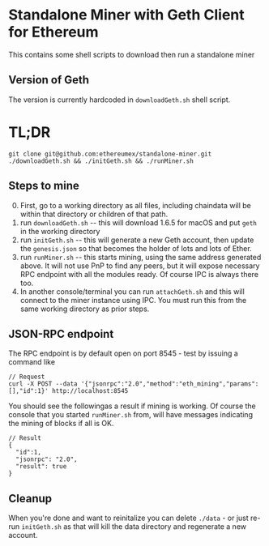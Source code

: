 # Standalone Miner with Geth Client for Ethereum
This contains some shell scripts to download then run a standalone miner

## Version of Geth
The version is currently hardcoded in `downloadGeth.sh` shell script.

# TL;DR
```
git clone git@github.com:ethereumex/standalone-miner.git
./downloadGeth.sh && ./initGeth.sh && ./runMiner.sh
```

## Steps to mine
0. First, go to a working directory as all files, including chaindata will be within that directory or children of that path.
1. run `downloadGeth.sh`   -- this will download 1.6.5 for macOS and put `geth` in the working directory
2. run `initGeth.sh` -- this will generate a new Geth account, then update the `genesis.json` so that becomes the holder of lots and lots of Ether.
3. run `runMiner.sh` -- this starts mining, using the same address generated above. It will not use PnP to find any peers, but it will expose necessary RPC endpoint with all the modules ready. Of course IPC is always there too.
4. In another console/terminal you can run `attachGeth.sh` and this will connect to the miner instance using IPC. You must run this from the same working directory as prior steps.

## JSON-RPC endpoint
The RPC endpoint is by default open on port 8545 - test by issuing a command like

```
// Request
curl -X POST --data '{"jsonrpc":"2.0","method":"eth_mining","params":[],"id":1}' http://localhost:8545
```

You should see the followingas a result if mining is working. Of course the console that you started `runMiner.sh` from, will have messages indicating the mining of blocks if all is OK.

```
// Result
{
  "id":1,
  "jsonrpc": "2.0",
  "result": true
}
```

## Cleanup
When you're done and want to reinitalize you can delete `./data` - or just re-run `initGeth.sh` as that will kill the data directory and regenerate a new account.


